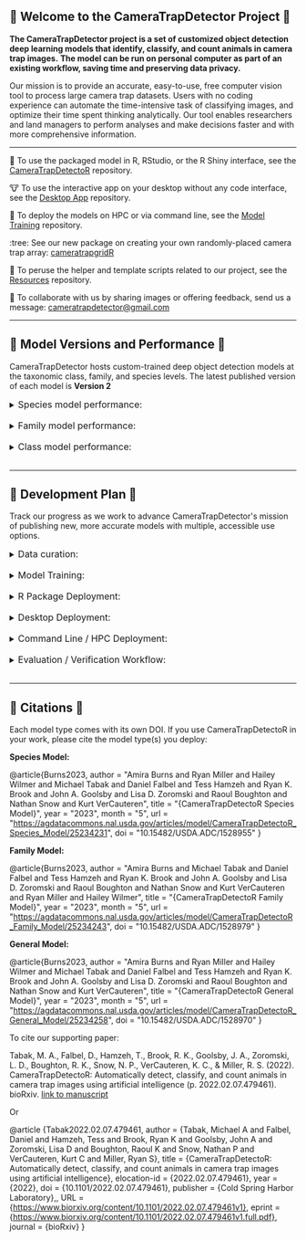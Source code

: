 ## :wolf: Welcome to the CameraTrapDetector Project :wolf:


**The CameraTrapDetector project is a set of customized object detection deep learning models that identify, classify, and count animals in camera trap images.** 
**The model can be run on personal computer as part of an existing workflow, saving time and preserving data privacy.**

Our mission is to provide an accurate, easy-to-use, free computer vision tool to process large camera trap datasets. Users with no coding experience can automate the time-intensive task of classifying images, and optimize their time spent thinking analytically. Our tool enables researchers and land managers to perform analyses and make decisions faster and with more comprehensive information.

---

:pig: To use the packaged model in R, RStudio, or the R Shiny interface, see the [CameraTrapDetectoR](https://github.com/CameraTrapDetectoR/CameraTrapDetectoR) repository.  
  
:cow: To use the interactive app on your desktop without any code interface, see the [Desktop App](https://github.com/CameraTrapDetectoR/DesktopApp) repository. 

:rabbit2: To deploy the models on HPC or via command line, see the [Model Training](https://github.com/CameraTrapDetectoR/model_training) repository.  

:tree: See our new package on creating your own randomly-placed camera trap array: [cameratrapgridR](https://github.com/CameraTrapDetectoR/cameratrapgridR.git)

:horse: To peruse the helper and template scripts related to our project, see the [Resources](https://github.com/CameraTrapDetectoR/CameraTrapDetectoR_Resources) repository.

:pig2: To collaborate with us by sharing images or offering feedback, send us a message: cameratrapdetector@gmail.com


---
## :sheep: Model Versions and Performance :sheep: ##

CameraTrapDetector hosts custom-trained deep object detection models at the taxonomic class, family, and species levels. The latest published version of each model is **Version 2**

<details>
<summary> <font size="3">  Species model performance:  </font> </summary>
 
![image](https://github.com/CameraTrapDetectoR/.github/assets/54477812/803730a6-8b98-4c47-b3d9-8e6bfb2173ed)

</details><br>

<details>
<summary> <font size="3">  Family model performance:  </font> </summary>

![image](https://github.com/CameraTrapDetectoR/.github/assets/54477812/cd6a14bb-2b27-453e-b780-86e58ee5da0b)

</details><br>

<details>
<summary> <font size="3">  Class model performance:  </font> </summary>
  
Class model performance:
![image](https://github.com/CameraTrapDetectoR/.github/assets/54477812/89a18f99-1df8-4520-acf3-546fdd9dfcd7)

</details><br>

---
## :paw_prints: Development Plan :paw_prints: ##

Track our progress as we work to advance CameraTrapDetector's mission of publishing new, more accurate models with multiple, accessible use options.

<details>
<summary> <font size="3">  Data curation:  </font> </summary>
 ✔️ Detection-level image features of contrast, complexity, self-similarity, and symmetry to our annotations for better representative sampling<br>
 :chart_with_upwards_trend: Animal-level orientation, size, distance annotation for better representative sampling<br>
 :chart_with_upwards_trend: Incorporate new images into training database <br>
 🔲 Generate images of rare/invasive species in various settings and orientations using SMOTE techniques<br>
 :chart_with_upwards_trend: Review existing database to flag poor quality training samples<br>
</details><br>

<details>
<summary> <font size="3">  Model Training:  </font> </summary>
✔️ Pretrain Faster-RCNN weights on OOS camera trap images<br> 
✔️ Pretrain YOLO weights on OOS camera trap images<br>
:chart_with_upwards_trend: transfer learning with pre-existing camera trap model weights<br>
:chart_with_upwards_trend: Faster-RCNN model comparison with differing CNN backbones<br>  
 🔲 Prediction on video files<br>  
</details><br>

<details>
<summary> <font size="3">  R Package Deployment:  </font> </summary>
✔️ Prediction verification toolkit<br>
🔲 R Shiny makeover<br>
🔲 Submit package to CRAN for greater visibility<br>
</details><br>

<details>
<summary> <font size="3">  Desktop Deployment:  </font> </summary>
🔲 Revamp approach for more nimble app<br>
</details><br>

<details>
<summary> <font size="3">  Command Line / HPC Deployment:  </font> </summary>
✔️ Standardize output, including prediction plots, to R package output<br>  
🔲 cross-platform generalizability via containerization<br>
🔲 Integrate parallel processing, multi-GPU deployment<br> 
</details><br>

<details>
<summary> <font size="3">  Evaluation / Verification Workflow:  </font> </summary>
✔️ Output compatibility with [Camelot](https://camelotproject.org/)<br>
:chart_with_upwards_trend: Model mis-classified images to determine feature association with prediction accuracy<br>
  
</details><br>

---
## :owl: Citations :owl: ##

Each model type comes with its own DOI. If you use CameraTrapDetectoR in your work, please cite the model type(s) you deploy:  
  
**Species Model:**

@article{Burns2023,
author = "Amira Burns and Ryan Miller and Hailey Wilmer and Michael Tabak and Daniel Falbel and Tess Hamzeh and Ryan K. Brook and John A. Goolsby and Lisa D. Zoromski and Raoul Boughton and Nathan Snow and Kurt VerCauteren",
title = "{CameraTrapDetectoR Species Model}",
year = "2023",
month = "5",
url = "https://agdatacommons.nal.usda.gov/articles/model/CameraTrapDetectoR_Species_Model/25234231",
doi = "10.15482/USDA.ADC/1528955"
}

**Family Model:**  
  
@article{Burns2023,
author = "Amira Burns and Michael Tabak and Daniel Falbel and Tess Hamzeh and Ryan K. Brook and John A. Goolsby and Lisa D. Zoromski and Raoul Boughton and Nathan Snow and Kurt VerCauteren and Ryan Miller and Hailey Wilmer",
title = "{CameraTrapDetectoR Family Model}",
year = "2023",
month = "5",
url = "https://agdatacommons.nal.usda.gov/articles/model/CameraTrapDetectoR_Family_Model/25234243",
doi = "10.15482/USDA.ADC/1528979"
}

**General Model:**  
  
@article{Burns2023,
author = "Amira Burns and Ryan Miller and Hailey Wilmer and Michael Tabak and Daniel Falbel and Tess Hamzeh and Ryan K. Brook and John A. Goolsby and Lisa D. Zoromski and Raoul Boughton and Nathan Snow and Kurt VerCauteren",
title = "{CameraTrapDetectoR General Model}",
year = "2023",
month = "5",
url = "https://agdatacommons.nal.usda.gov/articles/model/CameraTrapDetectoR_General_Model/25234258",
doi = "10.15482/USDA.ADC/1528970"
}
  

  
To cite our supporting paper:

Tabak, M. A., Falbel, D., Hamzeh, T., Brook, R. K., Goolsby, J. A., Zoromski, L. D., Boughton, R. K., Snow, N. P., VerCauteren, K. C., & Miller, R. S. (2022). CameraTrapDetectoR: Automatically detect, classify, and count animals in camera trap images using artificial intelligence (p. 2022.02.07.479461). bioRxiv. [link to manuscript](https://www.biorxiv.org/content/10.1101/2022.02.07.479461v1)

Or  
  
@article {Tabak2022.02.07.479461, author = {Tabak, Michael A and Falbel, Daniel and Hamzeh, Tess and Brook, Ryan K and Goolsby, John A and Zoromski, Lisa D and Boughton, Raoul K and Snow, Nathan P and VerCauteren, Kurt C and Miller, Ryan S}, title = {CameraTrapDetectoR: Automatically detect, classify, and count animals in camera trap images using artificial intelligence}, elocation-id = {2022.02.07.479461}, year = {2022}, doi = {10.1101/2022.02.07.479461}, publisher = {Cold Spring Harbor Laboratory},, URL = {https://www.biorxiv.org/content/10.1101/2022.02.07.479461v1}, eprint = {https://www.biorxiv.org/content/10.1101/2022.02.07.479461v1.full.pdf}, journal = {bioRxiv} }

